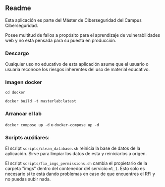 ## Readme

Esta aplicación es parte del Máster de Ciberseguridad del Campus Ciberseguridad.

Posee multitud de fallos a propósito para el aprendizaje de vulnerabilidades web y no está pensada para su puesta en
producción.

### Descargo

Cualquier uso no educativo de esta aplicación asume que el usuario o usuaria
reconoce los riesgos inherentes del uso de material educativo.

### Imagen docker

`cd docker`

`docker build -t masterlab:latest`

### Arrancar el lab

`docker compose up -d` o `docker-compose up -d`

### Scripts auxiliares:

El script `scripts/clean_database.sh` reinicia la base de datos de la
aplicación. Sirve para limpiar los datos de esta y reiniciarlos a origen.

El script `scripts/fix_imgs_permissions.sh` cambia el propietario de la carpeta "imgs" dentro del contenedor
del servicio `ml_1`. Esto solo es necesario si te está dando problemas en caso
de que encuentres el RFI y no puedas subir nada.
